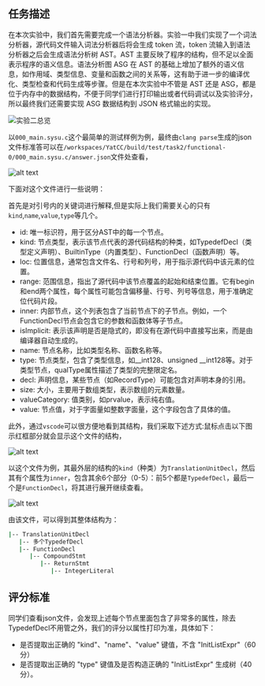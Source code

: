 ## 任务描述

在本次实验中，我们首先需要完成一个语法分析器。实验一中我们实现了一个词法分析器，源代码文件输入词法分析器后将会生成 token 流，token 流输入到语法分析器之后会生成语法分析树 AST。AST 主要反映了程序的结构，但不足以全面表示程序的语义信息。语法分析图 ASG 在 AST 的基础上增加了额外的语义信息，如作用域、类型信息、变量和函数之间的关系等，这有助于进一步的编译优化、类型检查和代码生成等步骤。但是在本次实验中不管是 AST 还是 ASG，都是位于内存中的数据结构，不便于同学们进行打印输出或者代码调试以及实验评分，所以最终我们还需要实现 ASG 数据结构到 JSON 格式输出的实现。

![实验二总览](../images/task2_antlr/lab2_overview.jpg)


以`000_main.sysu.c`这个最简单的测试样例为例，最终由`clang parse`生成的json文件标准答可以在`/workspaces/YatCC/build/test/task2/functional-0/000_main.sysu.c/answer.json`文件处查看，


![alt text](../images/bison/task2-answer.png)

下面对这个文件进行一些说明：

首先是对引号内的关键词进行解释,但是实际上我们需要关心的只有`kind`,`name`,`value`,`type`等几个。

- id: 唯一标识符，用于区分AST中的每一个节点。
- kind: 节点类型，表示该节点代表的源代码结构的种类，如TypedefDecl（类型定义声明）、BuiltinType（内置类型）、FunctionDecl（函数声明）等。
- loc: 位置信息，通常包含文件名、行号和列号，用于指示源代码中该元素的位置。
- range: 范围信息，指出了源代码中该节点覆盖的起始和结束位置。它有begin和end两个属性，每个属性可能包含偏移量、行号、列号等信息，用于准确定位代码片段。
- inner: 内部节点，这个列表包含了当前节点下的子节点。例如，一个FunctionDecl节点会包含它的参数和函数体等子节点。
- isImplicit: 表示该声明是否是隐式的，即没有在源代码中直接写出来，而是由编译器自动生成的。
- name: 节点名称，比如类型名称、函数名称等。
- type: 节点类型，包含了类型信息，如__int128、unsigned __int128等。对于类型节点，qualType属性描述了类型的完整限定名。
- decl: 声明信息，某些节点（如RecordType）可能包含对声明本身的引用。
- size: 大小，主要用于数组类型，表示数组的元素数量。
- valueCategory: 值类别，如prvalue，表示纯右值。
- value: 节点值，对于字面量如整数字面量，这个字段包含了具体的值。


此外，通过`vscode`可以很方便地看到其结构，我们采取下述方式:鼠标点击以下图示红框部分就会显示这个文件的结构，

![alt text](../images/bison/task2-json.png)

以这个文件为例，其最外层的结构的`kind`（种类）为`TranslationUnitDecl`，然后其有个属性为`inner`，包含其余6个部分（0-5）：前5个都是`TypedefDecl`，最后一个是`FunctionDecl`，将其进行展开继续查看。

![alt text](../images/bison/task2-answer-exam.png)

由该文件，可以得到其整体结构为：
```bash
|-- TranslationUnitDecl
   |-- 多个TypedefDecl
   |-- FunctionDecl
      |-- CompoundStmt
         |-- ReturnStmt
            |-- IntegerLiteral
```


## 评分标准
同学们查看json文件，会发现上述每个节点里面包含了非常多的属性，除去TypedefDecl不用管之外，我们的评分以属性打印为准，具体如下：
- 是否提取出正确的 "kind"、"name"、"value" 键值，不含 "InitListExpr"（60 分）
- 是否提取出正确的 "type" 键值及是否构造正确的 "InitListExpr" 生成树（40 分）。
